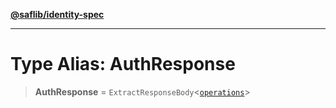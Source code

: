 [**@saflib/identity-spec**](../index.md)

***

# Type Alias: AuthResponse

> **AuthResponse** = `ExtractResponseBody`\<[`operations`](../interfaces/operations.md)\>
